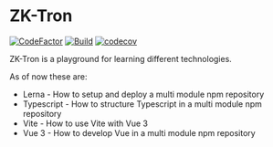 # ZK-Tron

[![CodeFactor](https://www.codefactor.io/repository/github/owodunni/zk-tron/badge)](https://www.codefactor.io/repository/github/owodunni/zk-tron)
[![Build](https://github.com/owodunni/zk-tron/actions/workflows/build.yml/badge.svg)](https://github.com/owodunni/zk-tron/actions/workflows/build.yml)
[![codecov](https://codecov.io/gh/owodunni/zk-tron/branch/master/graph/badge.svg?token=JIJW1DVIIK)](https://codecov.io/gh/owodunni/zk-tron)

ZK-Tron is a playground for learning different technologies.

As of now these are:

- Lerna - How to setup and deploy a multi module npm repository
- Typescript - How to structure Typescript in a multi module npm repository
- Vite - How to use Vite with Vue 3
- Vue 3 - How to develop Vue in a multi module npm repository
